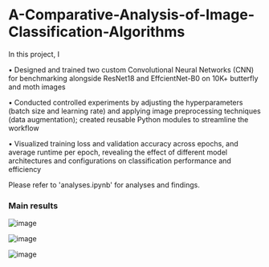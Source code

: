 # A-Comparative-Analysis-of-Image-Classification-Algorithms

In this project, I

•	Designed and trained two custom Convolutional Neural Networks (CNN) for benchmarking alongside ResNet18 and EffcientNet-B0 on 10K+ butterfly and moth images

•	Conducted controlled experiments by adjusting the hyperparameters (batch size and learning rate) and applying image preprocessing techniques (data augmentation); created reusable Python modules to streamline the workflow

•	Visualized training loss and validation accuracy across epochs, and average runtime per epoch, revealing the effect of different model architectures and configurations on classification performance and efficiency

Please refer to 'analyses.ipynb' for analyses and findings.

### Main results
![image](https://github.com/user-attachments/assets/38ff631a-97f8-474f-8fca-babab387cfa6)

![image](https://github.com/user-attachments/assets/787e7098-19c3-4b10-9e22-7d67f6f55445)

![image](https://github.com/user-attachments/assets/3b13ea32-e67d-4321-b613-8c05686eb69a)


